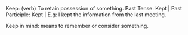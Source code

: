 Keep: (verb) To retain possession of something. Past Tense: Kept | Past Participle: Kept | E.g: I kept the information from the last meeting.

Keep in mind: means to remember or consider something.